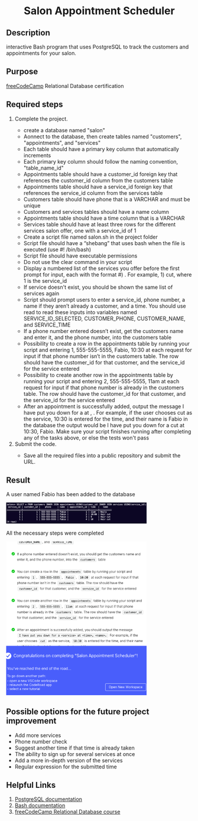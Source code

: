 <sectio>
<h1 align="center">Salon Appointment Scheduler</h1>
<h2>Description</h2>
<p>interactive Bash program that uses PostgreSQL to track the customers and appointments for your salon.</p>
<h2>Purpose</h2>
  <p><a href="https://www.freecodecamp.org">freeCodeCamp</a> Relational Database certification</p>
<h2>Required steps</h2>
  <ol>
    <li>Complete the project.</li>
      <ul>
        <li>create a database named "salon"</li>
        <li>Aonnect to the database, then create tables named "customers", "appointments", and "services"</li>
        <li>Each table should have a primary key column that automatically increments</li>
        <li>Each primary key column should follow the naming convention, "table_name_id"</li>
        <li>Appointments table should have a customer_id foreign key that references the customer_id column from the customers table</li>
        <li>Appointments table should have a service_id foreign key that references the service_id column from the services table</li>
        <li>Customers table should have phone that is a VARCHAR and must be unique</li>
        <li>Customers and services tables should have a name column</li>
        <li>Appointments table should have a time column that is a VARCHAR</li>
        <li>Services table should have at least three rows for the different services salon offer, one with a service_id of 1</li>
        <li>Create a script file named salon.sh in the project folder</li>
        <li>Script file should have a “shebang” that uses bash when the file is executed (use #! /bin/bash)</li>
        <li>Script file should have executable permissions</li>
        <li>Do not use the clear command in your script</li>
        <li>Display a numbered list of the services you offer before the first prompt for input, each with the format #) <service>. For example, 1) cut, where 1 is the service_id</li>
        <li>If service doesn't exist, you should be shown the same list of services again</li>
        <li>Script should prompt users to enter a service_id, phone number, a name if they aren’t already a customer, and a time. You should use read to read these inputs into variables named SERVICE_ID_SELECTED, CUSTOMER_PHONE, CUSTOMER_NAME, and SERVICE_TIME</li>
        <li>If a phone number entered doesn’t exist, get the customers name and enter it, and the phone number, into the customers table</li>
        <li>Possibility to create a row in the appointments table by running your script and entering 1, 555-555-5555, Fabio, 10:30 at each request for input if that phone number isn’t in the customers table. The row should have the customer_id for that customer, and the service_id for the service entered</li>
        <li>Possibility to create another row in the appointments table by running your script and entering 2, 555-555-5555, 11am at each request for input if that phone number is already in the customers table. The row should have the customer_id for that customer, and the service_id for the service entered</li>
        <li>After an appointment is successfully added, output the message I have put you down for a <service> at <time>, <name>. For example, if the user chooses cut as the service, 10:30 is entered for the time, and their name is Fabio in the database the output would be I have put you down for a cut at 10:30, Fabio. Make sure your script finishes running after completing any of the tasks above, or else the tests won't pass</li>
      </ul>
    <li>Submit the code.</li>
      <ul>
        <li>Save all the required files into a public repository and submit the URL.</li>
      </ul>
  </ol>
<h2>Result</h2>
<div>
  <p>A user named Fabio has been added to the database</p>
  <img src="https://raw.githubusercontent.com/M1S7K/freeCodeCamp-Salon-Appointment-Scheduler/main/screenshots/Terminal.png" alt="terminal_screenshot" width="380">
</div>
<div>
  <p>All the necessary steps were completed</p>
  <img src="https://raw.githubusercontent.com/M1S7K/freeCodeCamp-Salon-Appointment-Scheduler/main/screenshots/Task.png" width="380">
</div>
<h2>Possible options for the future project improvement</h2>
<ul>
  <li>Add more services</li>
  <li>Phone number check</li>
  <li>Suggest another time if that time is already taken</li>
  <li>The ability to sign up for several services at once</li>
  <li>Add a more in-depth version of the services</li>
  <li>Regular expression for the submitted time</li>
</ul>
<h2>Helpful Links</h2>
<ol>
  <li><a href="https://www.postgresql.org/docs/">PostgreSQL documentation</a></li>
  <li><a href="https://www.gnu.org/savannah-checkouts/gnu/bash/manual/bash.html">Bash documentation</a>
  <li><a href="https://www.freecodecamp.org/learn/relational-database/">freeCodeCamp Relational Database course</a>
</ol>
 </section>

